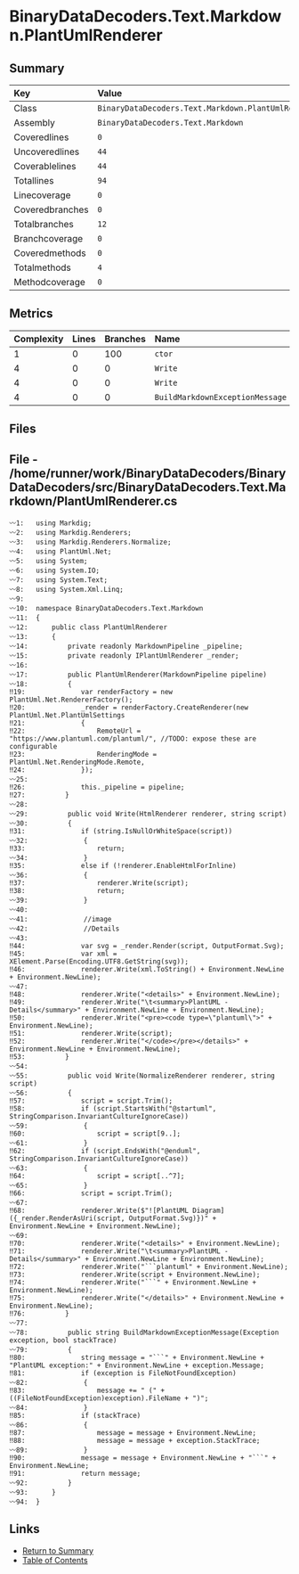﻿# BinaryDataDecoders.Text.Markdown.PlantUmlRenderer

## Summary

| Key             | Value                                               |
| :-------------- | :-------------------------------------------------- |
| Class           | `BinaryDataDecoders.Text.Markdown.PlantUmlRenderer` |
| Assembly        | `BinaryDataDecoders.Text.Markdown`                  |
| Coveredlines    | `0`                                                 |
| Uncoveredlines  | `44`                                                |
| Coverablelines  | `44`                                                |
| Totallines      | `94`                                                |
| Linecoverage    | `0`                                                 |
| Coveredbranches | `0`                                                 |
| Totalbranches   | `12`                                                |
| Branchcoverage  | `0`                                                 |
| Coveredmethods  | `0`                                                 |
| Totalmethods    | `4`                                                 |
| Methodcoverage  | `0`                                                 |

## Metrics

| Complexity | Lines | Branches | Name                            |
| :--------- | :---- | :------- | :------------------------------ |
| 1          | 0     | 100      | `ctor`                          |
| 4          | 0     | 0        | `Write`                         |
| 4          | 0     | 0        | `Write`                         |
| 4          | 0     | 0        | `BuildMarkdownExceptionMessage` |

## Files

## File - /home/runner/work/BinaryDataDecoders/BinaryDataDecoders/src/BinaryDataDecoders.Text.Markdown/PlantUmlRenderer.cs

```CSharp
〰1:   using Markdig;
〰2:   using Markdig.Renderers;
〰3:   using Markdig.Renderers.Normalize;
〰4:   using PlantUml.Net;
〰5:   using System;
〰6:   using System.IO;
〰7:   using System.Text;
〰8:   using System.Xml.Linq;
〰9:   
〰10:  namespace BinaryDataDecoders.Text.Markdown
〰11:  {
〰12:      public class PlantUmlRenderer
〰13:      {
〰14:          private readonly MarkdownPipeline _pipeline;
〰15:          private readonly IPlantUmlRenderer _render;
〰16:  
〰17:          public PlantUmlRenderer(MarkdownPipeline pipeline)
〰18:          {
‼19:              var renderFactory = new PlantUml.Net.RendererFactory();
‼20:              _render = renderFactory.CreateRenderer(new PlantUml.Net.PlantUmlSettings
‼21:              {
‼22:                  RemoteUrl = "https://www.plantuml.com/plantuml/", //TODO: expose these are configurable
‼23:                  RenderingMode = PlantUml.Net.RenderingMode.Remote,
‼24:              });
〰25:  
‼26:              this._pipeline = pipeline;
‼27:          }
〰28:  
〰29:          public void Write(HtmlRenderer renderer, string script)
〰30:          {
‼31:              if (string.IsNullOrWhiteSpace(script))
〰32:              {
‼33:                  return;
〰34:              }
‼35:              else if (!renderer.EnableHtmlForInline)
〰36:              {
‼37:                  renderer.Write(script);
‼38:                  return;
〰39:              }
〰40:  
〰41:              //image
〰42:              //Details
〰43:  
‼44:              var svg = _render.Render(script, OutputFormat.Svg);
‼45:              var xml = XElement.Parse(Encoding.UTF8.GetString(svg));
‼46:              renderer.Write(xml.ToString() + Environment.NewLine + Environment.NewLine);
〰47:  
‼48:              renderer.Write("<details>" + Environment.NewLine);
‼49:              renderer.Write("\t<summary>PlantUML - Details</summary>" + Environment.NewLine + Environment.NewLine);
‼50:              renderer.Write("<pre><code type=\"plantuml\">" + Environment.NewLine);
‼51:              renderer.Write(script);
‼52:              renderer.Write("</code></pre></details>" + Environment.NewLine + Environment.NewLine);
‼53:          }
〰54:  
〰55:          public void Write(NormalizeRenderer renderer, string script)
〰56:          {
‼57:              script = script.Trim();
‼58:              if (script.StartsWith("@startuml", StringComparison.InvariantCultureIgnoreCase))
〰59:              {
‼60:                  script = script[9..];
〰61:              }
‼62:              if (script.EndsWith("@enduml", StringComparison.InvariantCultureIgnoreCase))
〰63:              {
‼64:                  script = script[..^7];
〰65:              }
‼66:              script = script.Trim();
〰67:  
‼68:              renderer.Write($"![PlantUML Diagram]({_render.RenderAsUri(script, OutputFormat.Svg)})" + Environment.NewLine + Environment.NewLine);
〰69:  
‼70:              renderer.Write("<details>" + Environment.NewLine);
‼71:              renderer.Write("\t<summary>PlantUML - Details</summary>" + Environment.NewLine + Environment.NewLine);
‼72:              renderer.Write("```plantuml" + Environment.NewLine);
‼73:              renderer.Write(script + Environment.NewLine);
‼74:              renderer.Write("```" + Environment.NewLine + Environment.NewLine);
‼75:              renderer.Write("</details>" + Environment.NewLine + Environment.NewLine);
‼76:          }
〰77:  
〰78:          public string BuildMarkdownExceptionMessage(Exception exception, bool stackTrace)
〰79:          {
‼80:              string message = "```" + Environment.NewLine + "PlantUML exception:" + Environment.NewLine + exception.Message;
‼81:              if (exception is FileNotFoundException)
〰82:              {
‼83:                  message += " (" + ((FileNotFoundException)exception).FileName + ")";
〰84:              }
‼85:              if (stackTrace)
〰86:              {
‼87:                  message = message + Environment.NewLine;
‼88:                  message = message + exception.StackTrace;
〰89:              }
‼90:              message = message + Environment.NewLine + "```" + Environment.NewLine;
‼91:              return message;
〰92:          }
〰93:      }
〰94:  }
```

## Links

* [Return to Summary](Summary.md)
* [Table of Contents](../TOC.md)

